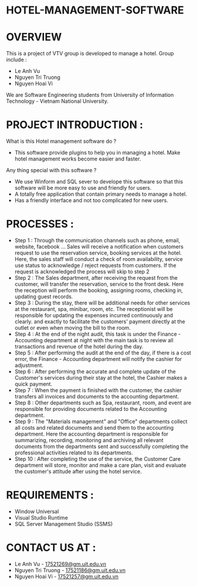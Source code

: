 # HOTEL-MANAGEMENT-SOFTWARE
# OVERVIEW
This is a project of VTV group is developed to manage a hotel.
Group include : 
- Le Anh Vu 
- Nguyen Tri Truong
- Nguyen Hoai Vi

We are Software Engineering students from University of Information Technology - Vietnam National University. 

# PROJECT INTRODUCTION : 
What is this Hotel management software do ? 
* This software provide plugins to help you in managing a hotel. Make hotel management works become easier and faster.

Any thing special with this software ?
- We use Winform and SQL sever to develope this software so that this software will be more easy to use and friendly for users.
- A totally free application that contain primary needs to manage a hotel.
- Has a friendly interface and not too complicated for new users.

# PROCESSES :
- Step 1 : Through the communication channels such as phone, email, website, facebook ... Sales will receive a notification when customers request to use the reservation service, booking services at the hotel. Here, the sales staff will conduct a check of room availability, service use status to acknowledge / reject requests from customers. If the request is acknowledged the process will skip to step 2
- Step 2 : The Sales department, after receiving the request from the customer, will transfer the reservation, service to the front desk. Here the reception will perform the booking, assigning rooms, checking in, updating guest records.
- Step 3 : During the stay, there will be additional needs for other services at the restaurant, spa, minibar, room, etc. The receptionist will be responsible for updating the expenses incurred continuously and clearly. and exactly to facilitate the customers' payment directly at the outlet or even when moving the bill to the room.
- Step 4 : At the end of the night audit, this task is under the Finance - Accounting department at night with the main task is to review all transactions and revenue of the hotel during the day.
- Step 5 : After performing the audit at the end of the day, if there is a cost error, the Finance - Accounting department will notify the cashier for adjustment.
- Step 6 : After performing the accurate and complete update of the Customer's services during their stay at the hotel, the Cashier makes a quick payment.
- Step 7 : When the payment is finished with the customer, the cashier transfers all invoices and documents to the accounting department.
- Step 8 : Other departments such as Spa, restaurant, room, and event are responsible for providing documents related to the Accounting department.
- Step 9 : The "Materials management" and "Office" departments collect all costs and related documents and send them to the accounting department. Here the accounting department is responsible for summarizing, recording, monitoring and archiving all relevant documents from the departments sent and successfully completing the professional activities related to its departments.
- Step 10 : After completing the use of the service, the Customer Care department will store, monitor and make a care plan, visit and evaluate the customer's attitude after using the hotel service.

# REQUIREMENTS :
- Window Universal
- Visual Studio Runtime
- SQL Server Management Studio (SSMS)

# CONTACT US AT : 
- Le Anh Vu - 17521269@gm.uit.edu.vn
- Nguyen Tri Truong - 17521186@gm.uit.edu.vn
- Nguyen Hoai Vi - 17521257@gm.uit.edu.vn
